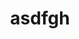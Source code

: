 ---
inv_num: 2011-158
add_credit:
url: 2011-158-asdfgh
title: asdfgh
year: '2011'
display_year: '2011'
medium: Composition for contra bassoon.
dims:
pitch: About 2 minutes of some random scribbling in a music notation program. :)
ps:
live_url:
youtube:
related_code:
subheading:
download: asdfgh.pdf
commission:
layout: things-i-made
---